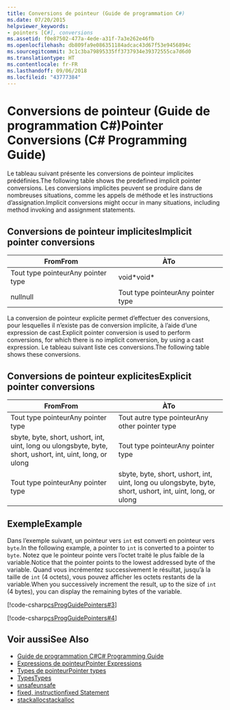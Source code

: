 ```yaml
---
title: Conversions de pointeur (Guide de programmation C#)
ms.date: 07/20/2015
helpviewer_keywords:
- pointers [C#], conversions
ms.assetid: f0e87502-477a-4ede-a31f-7a3e262e46fb
ms.openlocfilehash: db809fa9e086351184adcac43d67f53e9456894c
ms.sourcegitcommit: 3c1c3ba79895335ff3737934e39372555ca7d6d0
ms.translationtype: HT
ms.contentlocale: fr-FR
ms.lasthandoff: 09/06/2018
ms.locfileid: "43777384"
---
```

# <a name="pointer-conversions-c-programming-guide"></a><span data-ttu-id="fa879-102">Conversions de pointeur (Guide de programmation C#)</span><span class="sxs-lookup"><span data-stu-id="fa879-102">Pointer Conversions (C# Programming Guide)</span></span>
<span data-ttu-id="fa879-103">Le tableau suivant présente les conversions de pointeur implicites prédéfinies.</span><span class="sxs-lookup"><span data-stu-id="fa879-103">The following table shows the predefined implicit pointer conversions.</span></span> <span data-ttu-id="fa879-104">Les conversions implicites peuvent se produire dans de nombreuses situations, comme les appels de méthode et les instructions d’assignation.</span><span class="sxs-lookup"><span data-stu-id="fa879-104">Implicit conversions might occur in many situations, including method invoking and assignment statements.</span></span>  
  
## <a name="implicit-pointer-conversions"></a><span data-ttu-id="fa879-105">Conversions de pointeur implicites</span><span class="sxs-lookup"><span data-stu-id="fa879-105">Implicit pointer conversions</span></span>  
  
|<span data-ttu-id="fa879-106">From</span><span class="sxs-lookup"><span data-stu-id="fa879-106">From</span></span>|<span data-ttu-id="fa879-107">À</span><span class="sxs-lookup"><span data-stu-id="fa879-107">To</span></span>|  
|----------|--------|  
|<span data-ttu-id="fa879-108">Tout type pointeur</span><span class="sxs-lookup"><span data-stu-id="fa879-108">Any pointer type</span></span>|<span data-ttu-id="fa879-109">void\*</span><span class="sxs-lookup"><span data-stu-id="fa879-109">void\*</span></span>|  
|<span data-ttu-id="fa879-110">null</span><span class="sxs-lookup"><span data-stu-id="fa879-110">null</span></span>|<span data-ttu-id="fa879-111">Tout type pointeur</span><span class="sxs-lookup"><span data-stu-id="fa879-111">Any pointer type</span></span>|  
  
 <span data-ttu-id="fa879-112">La conversion de pointeur explicite permet d’effectuer des conversions, pour lesquelles il n’existe pas de conversion implicite, à l’aide d’une expression de cast.</span><span class="sxs-lookup"><span data-stu-id="fa879-112">Explicit pointer conversion is used to perform conversions, for which there is no implicit conversion, by using a cast expression.</span></span> <span data-ttu-id="fa879-113">Le tableau suivant liste ces conversions.</span><span class="sxs-lookup"><span data-stu-id="fa879-113">The following table shows these conversions.</span></span>  
  
## <a name="explicit-pointer-conversions"></a><span data-ttu-id="fa879-114">Conversions de pointeur explicites</span><span class="sxs-lookup"><span data-stu-id="fa879-114">Explicit pointer conversions</span></span>  
  
|<span data-ttu-id="fa879-115">From</span><span class="sxs-lookup"><span data-stu-id="fa879-115">From</span></span>|<span data-ttu-id="fa879-116">À</span><span class="sxs-lookup"><span data-stu-id="fa879-116">To</span></span>|  
|----------|--------|  
|<span data-ttu-id="fa879-117">Tout type pointeur</span><span class="sxs-lookup"><span data-stu-id="fa879-117">Any pointer type</span></span>|<span data-ttu-id="fa879-118">Tout autre type pointeur</span><span class="sxs-lookup"><span data-stu-id="fa879-118">Any other pointer type</span></span>|  
|<span data-ttu-id="fa879-119">sbyte, byte, short, ushort, int, uint, long ou ulong</span><span class="sxs-lookup"><span data-stu-id="fa879-119">sbyte, byte, short, ushort, int, uint, long, or ulong</span></span>|<span data-ttu-id="fa879-120">Tout type pointeur</span><span class="sxs-lookup"><span data-stu-id="fa879-120">Any pointer type</span></span>|  
|<span data-ttu-id="fa879-121">Tout type pointeur</span><span class="sxs-lookup"><span data-stu-id="fa879-121">Any pointer type</span></span>|<span data-ttu-id="fa879-122">sbyte, byte, short, ushort, int, uint, long ou ulong</span><span class="sxs-lookup"><span data-stu-id="fa879-122">sbyte, byte, short, ushort, int, uint, long, or ulong</span></span>|  
  
## <a name="example"></a><span data-ttu-id="fa879-123">Exemple</span><span class="sxs-lookup"><span data-stu-id="fa879-123">Example</span></span>  
 <span data-ttu-id="fa879-124">Dans l’exemple suivant, un pointeur vers `int` est converti en pointeur vers `byte`.</span><span class="sxs-lookup"><span data-stu-id="fa879-124">In the following example, a pointer to `int` is converted to a pointer to `byte`.</span></span> <span data-ttu-id="fa879-125">Notez que le pointeur pointe vers l’octet traité le plus faible de la variable.</span><span class="sxs-lookup"><span data-stu-id="fa879-125">Notice that the pointer points to the lowest addressed byte of the variable.</span></span> <span data-ttu-id="fa879-126">Quand vous incrémentez successivement le résultat, jusqu’à la taille de `int` (4 octets), vous pouvez afficher les octets restants de la variable.</span><span class="sxs-lookup"><span data-stu-id="fa879-126">When you successively increment the result, up to the size of `int` (4 bytes), you can display the remaining bytes of the variable.</span></span>  
  
 [!code-csharp[csProgGuidePointers#3](../../../csharp/programming-guide/unsafe-code-pointers/codesnippet/CSharp/pointer-conversions_1.cs)]  
  
 [!code-csharp[csProgGuidePointers#4](../../../csharp/programming-guide/unsafe-code-pointers/codesnippet/CSharp/pointer-conversions_2.cs)]  
  
## <a name="see-also"></a><span data-ttu-id="fa879-127">Voir aussi</span><span class="sxs-lookup"><span data-stu-id="fa879-127">See Also</span></span>

- [<span data-ttu-id="fa879-128">Guide de programmation C#</span><span class="sxs-lookup"><span data-stu-id="fa879-128">C# Programming Guide</span></span>](../../../csharp/programming-guide/index.md)  
- [<span data-ttu-id="fa879-129">Expressions de pointeur</span><span class="sxs-lookup"><span data-stu-id="fa879-129">Pointer Expressions</span></span>](../../../csharp/programming-guide/unsafe-code-pointers/pointer-expressions.md)  
- [<span data-ttu-id="fa879-130">Types de pointeur</span><span class="sxs-lookup"><span data-stu-id="fa879-130">Pointer types</span></span>](../../../csharp/programming-guide/unsafe-code-pointers/pointer-types.md)  
- [<span data-ttu-id="fa879-131">Types</span><span class="sxs-lookup"><span data-stu-id="fa879-131">Types</span></span>](../../../csharp/language-reference/keywords/types.md)  
- [<span data-ttu-id="fa879-132">unsafe</span><span class="sxs-lookup"><span data-stu-id="fa879-132">unsafe</span></span>](../../../csharp/language-reference/keywords/unsafe.md)  
- [<span data-ttu-id="fa879-133">fixed, instruction</span><span class="sxs-lookup"><span data-stu-id="fa879-133">fixed Statement</span></span>](../../../csharp/language-reference/keywords/fixed-statement.md)  
- [<span data-ttu-id="fa879-134">stackalloc</span><span class="sxs-lookup"><span data-stu-id="fa879-134">stackalloc</span></span>](../../../csharp/language-reference/keywords/stackalloc.md)
